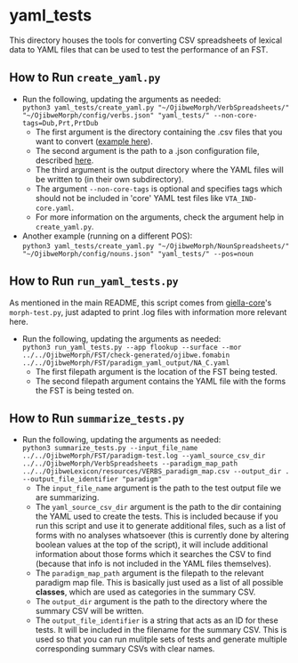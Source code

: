 # yaml_tests

This directory houses the tools for converting CSV spreadsheets of lexical data to YAML files that can be used to test the performance of an FST.

## How to Run `create_yaml.py`
- Run the following, updating the arguments as needed:  
`python3 yaml_tests/create_yaml.py "~/OjibweMorph/VerbSpreadsheets/" "~/OjibweMorph/config/verbs.json" "yaml_tests/" --non-core-tags=Dub,Prt,PrtDub`
    - The first argument is the directory containing the .csv files that you want to convert ([example here](https://github.com/ELF-Lab/OjibweMorph/tree/main/VerbSpreadsheets)).
    - The second argument is the path to a .json configuration file, described [here](https://github.com/ELF-Lab/ParserTools/tree/dev/csv2fst#json-configuration-files).
    - The third argument is the output directory where the YAML files will be written to (in their own subdirectory).
    - The argument `--non-core-tags` is optional and specifies tags which should not be included in 'core' YAML test files like `VTA_IND-core.yaml`.
    - For more information on the arguments, check the argument help in `create_yaml.py`.
- Another example (running on a different POS):  
`python3 yaml_tests/create_yaml.py "~/OjibweMorph/NounSpreadsheets/" "~/OjibweMorph/config/nouns.json" "yaml_tests/" --pos=noun`

## How to Run `run_yaml_tests.py`
As mentioned in the main README, this script comes from [giella-core](https://github.com/giellalt/giella-core)'s `morph-test.py`, just adapted to print .log files with information more relevant here.
- Run the following, updating the arguments as needed:  
`python3 run_yaml_tests.py --app flookup --surface --mor ../../OjibweMorph/FST/check-generated/ojibwe.fomabin ../../OjibweMorph/FST/paradigm_yaml_output/NA_C.yaml`
    - The first filepath argument is the location of the FST being tested.
    - The second filepath argument contains the YAML file with the forms the FST is being tested on.

## How to Run `summarize_tests.py`
- Run the following, updating the arguments as needed:  
`python3 summarize_tests.py --input_file_name ../../OjibweMorph/FST/paradigm-test.log --yaml_source_csv_dir ../../OjibweMorph/VerbSpreadsheets --paradigm_map_path ../../OjibweLexicon/resources/VERBS_paradigm_map.csv --output_dir . --output_file_identifier "paradigm"`
    - The `input_file_name` argument is the path to the test output file we are summarizing.
    - The `yaml_source_csv_dir` argument is the path to the dir containing the YAML used to create the tests.  This is included because if you run this script and use it to generate additional files, such as a list of forms with no analyses whatsoever (this is currently done by altering boolean values at the top of the script), it will include additional information about those forms which it searches the CSV to find (because that info is not included in the YAML files themselves).
    - The `paradigm_map_path` argument is the filepath to the relevant paradigm map file.  This is basically just used as a list of all possible **classes**, which are used as categories in the summary CSV.
    - The `output_dir` argument is the path to the directory where the summary CSV will be written.
    - The `output_file_identifier` is a string that acts as an ID for these tests.  It will be included in the filename for the summary CSV.  This is used so that you can run mulitple sets of tests and generate multiple corresponding summary CSVs with clear names.

